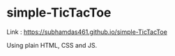 # simple-TicTacToe

Link : https://subhamdas461.github.io/simple-TicTacToe 

Using plain HTML, CSS and JS.


